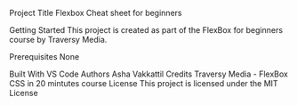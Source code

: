 Project Title
Flexbox Cheat sheet for beginners

Getting Started
This project is created as part of the FlexBox for beginners course by Traversy Media.

Prerequisites
None

Built With
VS Code
Authors
Asha Vakkattil
Credits
Traversy Media - FlexBox CSS in 20 mintutes course
License
This project is licensed under the MIT License
